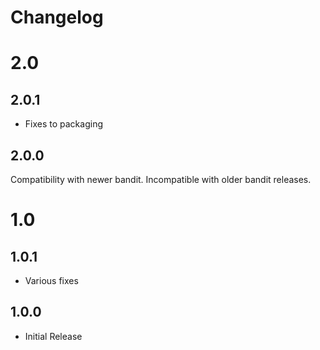 # Changelog

# 2.0

## 2.0.1

* Fixes to packaging

## 2.0.0

Compatibility with newer bandit. Incompatible with older bandit releases.

# 1.0

## 1.0.1

* Various fixes

## 1.0.0

* Initial Release
